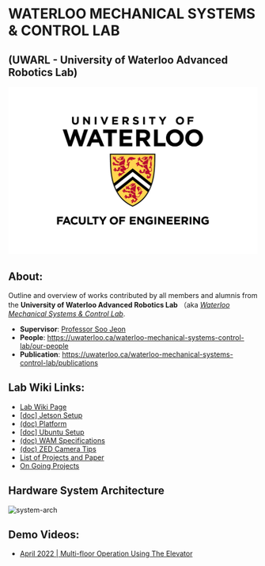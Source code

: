 # WATERLOO MECHANICAL SYSTEMS & CONTROL LAB
## (UWARL - University of Waterloo Advanced Robotics Lab)
![UW logo vert](https://github.com/UW-Advanced-Robotics-Lab/lab-documentation/blob/main/Media/Waterloo_Engineering_Logo_vert_rgb.png)

## About:
Outline and overview of works contributed by all members and alumnis from the **University of Waterloo Advanced Robotics Lab** （aka [_Waterloo Mechanical Systems & Control Lab_](https://uwaterloo.ca/waterloo-mechanical-systems-control-lab/).

- **Supervisor**: [Professor Soo Jeon](https://uwaterloo.ca/mechanical-mechatronics-engineering/profile/soojeon)
- **People**: https://uwaterloo.ca/waterloo-mechanical-systems-control-lab/our-people
- **Publication**: https://uwaterloo.ca/waterloo-mechanical-systems-control-lab/publications

## Lab Wiki Links:
- [Lab Wiki Page](https://github.com/UW-Advanced-Robotics-Lab/lab-documentation/wiki)
- [[doc] Jetson Setup](https://github.com/UW-Advanced-Robotics-Lab/lab-public-documentation/wiki/%5Bdoc%5D-Jetson-Setup)
- [(doc) Platform](https://github.com/UW-Advanced-Robotics-Lab/lab-public-documentation/wiki/%5Bdoc%5D-Platform)
- [[doc] Ubuntu Setup](https://github.com/UW-Advanced-Robotics-Lab/lab-public-documentation/wiki/%5Bdoc%5D-Ubuntu-Setup)
- [(doc) WAM Specifications](https://github.com/UW-Advanced-Robotics-Lab/lab-public-documentation/wiki/%5Bdoc%5D-WAM-ARM-Specifications)
- [(doc) ZED Camera Tips](https://github.com/UW-Advanced-Robotics-Lab/lab-public-documentation/wiki/%5Bdoc%5D-ZED-Camera-Tips)
- [List of Projects and Paper](https://github.com/UW-Advanced-Robotics-Lab/lab-documentation/wiki/List-of-Projects-and-Papers)
- [On Going Projects](https://github.com/UW-Advanced-Robotics-Lab/lab-public-documentation/wiki/On-going-Projects)

## Hardware System Architecture
![system-arch](https://user-images.githubusercontent.com/15746225/168640577-158a7b11-472b-4bde-89d6-4b1c05a06aff.png)

## Demo Videos:
- [April 2022 | Multi-floor Operation Using The Elevator](https://www.youtube.com/watch?v=rkKu2eE83Ss)
